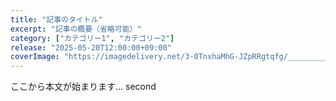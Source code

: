 ```yaml
---
title: "記事のタイトル"
excerpt: "記事の概要（省略可能）"
category: ["カテゴリー1", "カテゴリー2"]
release: "2025-05-20T12:00:00+09:00"
coverImage: "https://imagedelivery.net/3-0TnxhaMhG-JZpRRgtqfg/__________________-1747750924408/medium"
---
```


ここから本文が始まります...
second
